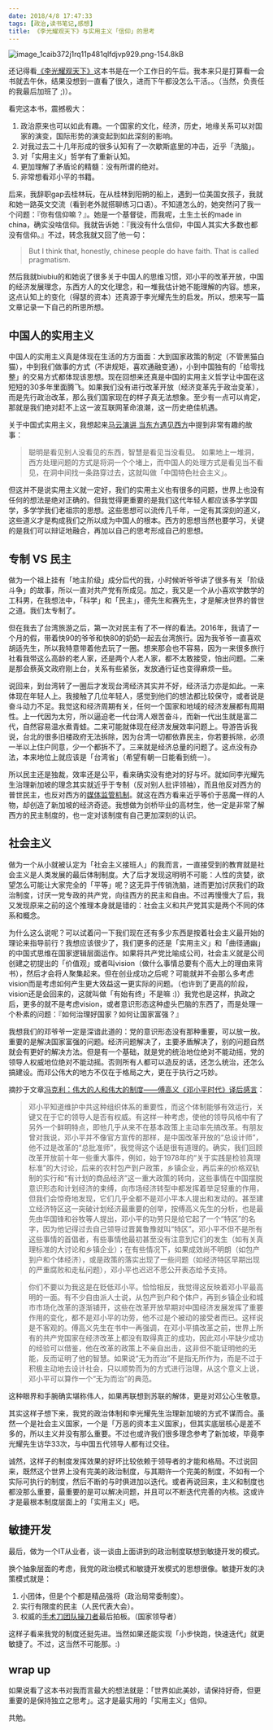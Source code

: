 ```yaml
---
date: 2018/4/8 17:47:33
tags: [政治,读书笔记,感想]
title: 《李光耀观天下》与实用主义「信仰」的思考
---
```


![image_1caib372j1rq11p481qlfdjvp929.png-154.8kB][1]

还记得看[《李光耀观天下》][2]这本书是在一个工作日的午后。我本来只是打算看一会书就去午休，结果没想到一直看了很久，进而下午都没怎么干活。。（当然，负责任的我最后加班了 ;)）。

看完这本书，震撼极大：

1. 政治原来也可以如此有趣。一个国家的文化，经济，历史，地缘关系可以对国家的演变，国际形势的演变起到如此深刻的影响。
2. 对我过去二十几年形成的很多认知有了一次歇斯底里的冲击，近乎「洗脑」。
3. 对「实用主义」哲学有了重新认知。
4. 更加理解了矛盾论的精髓：没有所谓的绝对。
5. 非常想看邓小平的书籍。

后来，我辞职gap去桂林玩，在从桂林到阳朔的船上，遇到一位美国女孩子，我就和她一路英文交流（看到老外就搭聊练习口语）。不知道怎么的，她突然问了我一个问题：『你有信仰嘛？』。她是一个基督徒，而我呢，土生土长的made in china，确实没啥信仰。我就告诉她：『我没有什么信仰，中国人其实大多数也都没有信仰。』不过，转念我就又回了他一句：

> But I think that, honestly, chinese people do have faith. That is called pragmatism.

然后我就biubiu的和她说了很多关于中国人的思维习惯，邓小平的改革开放，中国的经济发展理念，东西方人的文化理念，和一堆我估计她不能理解的内容。想来，这点认知上的变化（得瑟的资本）还真源于李光耀先生的启发。所以，想来写一篇文章记录一下自己的所思所想。

<!--more-->

## 中国人的实用主义

中国人的实用主义真是体现在生活的方方面面：大到国家政策的制定（不管黑猫白猫），中到我们做事的方式（不讲规矩，喜欢通融变通），小到中国独有的「给零找整」的交易方式都体现该思想。现在回想来还真是中国的实用主义哲学让中国在这短短的30多年里面腾飞。如果我们没有进行改革开放（经济变革先于政治变革），而是先行政治改革，那么我们国家现在的样子真无法想象。至少有一点可以肯定，那就是我们绝对赶不上这一波互联网革命浪潮，这一历史绝佳机遇。

关于中国式实用主义，我想起来[马云演讲 当东方遇见西方](https://www.youtube.com/watch?v=paMiYHWnEvE)中提到非常有趣的故事：

> 聪明是看见别人没看见的东西，智慧是看见当没看见。
> 如果地上一堆洞，西方处理问题的方式是将洞一个个堵上，而中国人的处理方式是看见当不看见，在洞中间找一条路穿过去，这就叫做「中国特色社会主义」。

但这并不是说实用主义就一定好，我们的实用主义也有很多的问题，世界上也没有任何的想法是绝对正确的。但我觉得更重要的是我们这代年轻人都应该多学学国学，多学学我们老祖宗的思想。这些思想可以流传几千年，一定有其深刻的道义，这些道义才是构成我们之所以成为中国人的根本。西方的思想当然也要学习，关键的是我们可以辩证地融合，再加以自己的思考形成自己的思想。

## 专制 VS 民主

做为一个祖上挂有「地主阶级」成分后代的我，小时候听爷爷讲了很多有关「阶级斗争」的故事，所以一直对共产党有所成见。加之，我又是一个从小喜欢学数学的工科男，在我想法中，「科学」和「民主」，德先生和赛先生，才是解决世界的普世之道。我们太专制了。

但在我去了台湾旅游之后，第一次对民主有了不一样的看法。2016年，我请了一个月的假，带着快90的爷爷和快80的奶奶一起去台湾旅行。因为我爷爷一直喜欢胡适先生，所以我特意带着他去玩了一圈。想来那会也不容易，因为一来很多旅行社看我带这么高龄的老人家，还是两个人老人家，都不太敢接受，怕出问题。二来是那会蔡英文政府刚上台，关系有些紧张，发放通行证也变得麻烦一些。

说回来，到台湾转了一圈后才发现台湾经济其实并不好，经济活力亦是如此。一来体现在年轻人上。我接触了几位年轻人，感觉到他们的想法都比较保守，或者说是奋斗动力不足。我觉这和经济周期有关，任何一个国家和地域的经济发展都有周期性。上一代因为太穷，所以逼迫老一代台湾人艰苦奋斗，而新一代出生就是富二代，自然容易温水煮青蛙。二来可能就体现在经济发展效率问题上。导游告诉我说，台北的很多旧楼政府无法拆除，因为台湾一切都依靠民主，你若要拆除，必须一半以上住户同意，少一个都拆不了。三来就是经济总量的问题了。这点没有办法，本来地位上就应该是「台湾省」（希望有朝一日能看到统一）。

所以民主还是独裁，效率还是公平，看来确实没有绝对的好与坏。就如同李光耀先生治理新加坡的理念其实就近乎于专制（反对别人批评领袖），而且他反对西方的普世民主，也反对西方的[媒体监管机制](https://www.youtube.com/watch?v=0iRkFnLSEb0)。就这在西方看来近乎等价于恶魔一样的人物，却创造了新加坡的经济奇迹。我想做为剑桥毕业的高材生，他一定是非常了解西方的民主制度的，也一定对该制度有自己更加深刻的认识。

## 社会主义

做为一个从小就被认定为「社会主义接班人」的我而言，一直接受到的教育就是社会主义是人类发展的最后体制制度。大了后才发现这明明不可能：人性的贪婪，欲望怎么可能让大家完全的「平等」呢？这无异于传销洗脑，进而更加讨厌我们的政治制度，讨厌一党专政的共产党，向往西方的民主和自由。不过再慢慢大了后，我又发现原来之前的这个推理本身就是错的：社会主义和共产党其实是两个不同的体系和概念。

为什么这么说呢？可以试着问一下我们现在还有多少东西是按着社会主义最开始的理论来指导前行？我想应该很少了，我们更多的还是「实用主义」和「曲径通幽」的中国式思维在国家逻辑层面运作。如果将共产党比喻成公司，社会主义就是公司创建之初提出的「价值观」或者叫vision（做什么事情总要有个高大上的理由来背书），然后才会将人聚集起来。但在创业成功之后呢？可能就并不会那么多考虑vision而是考虑如何产生更大效益这一更实际的问题。（也许到了更高的阶段，vision还是会回来的，这就叫做「有始有终」不是嘛 :)）我党也是这样，执政之后，更多的就不是考虑vision，或者意识形态这种虚头巴脑的东西了，而是处理一个朴素的问题：『如何治理好国家？如何让国家富强？』

我想我们的邓爷爷一定是深谙此道的：党的意识形态没有那种重要，可以放一放。重要的是解决国家富强的问题。经济问题解决了，主要矛盾解决了，别的问题自然就会有更好的解决方法。但是有一个基础，就是党的统治地位绝对不能动摇，党的领导人权威地位绝对不能动摇。否则所有人都可以造反的话，还怎么统治，还怎么搞建设。而邓公伟大的地方不仅在于格局之大，更在于执行之巧妙。

摘抄于文章[冯克利：伟大的人和伟大的制度——傅高义《邓小平时代》译后感言](http://www.aisixiang.com/data/52499.html)：

> 邓小平知道维护中共这种组织体系的重要性，而这个体制能够有效运行，关键又在于它的领导人是否有权威。有这样一种考虑，使他的领导风格中有了另外一个鲜明特点，即他几乎从来不在基本政策上主动率先搞改革。有朋友曾对我说，邓小平并不像官方宣传的那样，是中国改革开放的“总设计师”，他不过是改革的“总批准师”，我觉得这个话是很有道理的。确实，我们回顾改革开放前十年一些重大事件，例如，始于1978年的“关于实践是检验真理标准”的大讨论，后来的农村包产到户政策，乡镇企业，再后来的价格双轨制的实行和“有计划的商品经济”这一重大政策的转向，这些事情在中国摆脱意识形态和计划经济的束缚，向市场经济转型中都发挥着举足轻重的作用，但我们会惊奇地发现，它们几乎全都不是邓小平本人提出和发动的。甚至建立经济特区这一突破计划经济最重要的创举，按傅高义先生的分析，也是最先由华国锋和谷牧等人提出，邓小平的功劳只是给它起了一个“特区”的名字，因为他记得过去自己领导过晋冀鲁豫就叫“特区”。邓小平不但不是所有这些事情的首倡者，有些事情他最初甚至没有注意到它们的发生（如有关真理标准的大讨论和乡镇企业）；在有些情况下，如果成效尚不明朗（如包产到户和个体经济），或是政策的落实出现了一些问题（如经济特区早期出现的严重腐败和走私问题），邓小平也迟迟不愿公开表态给予支持。

> 你们不要以为我这是在贬低邓小平。恰恰相反，我觉得这反映着邓小平最高明的一面。有不少自由派人士说，从包产到户和个体户，再到乡镇企业和城市市场化改革的逐渐铺开，这些在改革开放早期对中国经济发展发挥了重要作用的变化，都不是邓小平的功劳，他不过是个被动的接受者而已。这样说是不客观的。傅高义先生在书中一再强调，在邓小平搞改革之前，世界上所有的共产党国家在经济改革上都没有取得真正的成功，因此邓小平缺少成功的经验可以借鉴，他在改革的政策上不亲自出击，这非但不能证明他的无能，反而证明了他的智慧。如果说“无为而治”不是指无所作为，而是不过于积极主动地去设计社会，只以顺势而为的方式进行治理，从这个意义上说，邓小平可以算作一个“无为而治”的典范。

这种眼界和手腕确实堪称伟人，如果再联想到苏联的解体，更是对邓公心生敬意。

其实这样子想下来，我党的政治体制和李光耀先生治理新加坡的方式不谋而合。虽然一个是社会主义国家，一个是「万恶的资本主义国家」，但其实底层核心是差不多的，所以主义并没有那么重要。不过也或许我们很多理念参考了新加坡，毕竟李光耀先生访华33次，与中国五代领导人都有过交往。

诚然，这样子的制度发挥效果的好坏比较依赖于领导者的才能和格局。不过说回来，既然这个世界上没有完美的政治制度，与其期许一个完美的制度，不如有一个实际可执行的制度，然后不断的与时俱进加以迭代。或者再说回来，主义和制度也都没那么重要，最重要的是可以解决问题，并且可以不断迭代完善的内核。这或许才是最根本制度层面上的「实用主义」吧。

## 敏捷开发

最后，做为一个IT从业者，谈一谈由上面讲到的政治制度联想到敏捷开发的模式。

换个抽象层面的考虑，我党的政治模式和敏捷开发模式的思想很像。敏捷开发的决策模式就是：

1. 小团体，但是个个都是精品强将（政治局常委制度）。
2. 实行有限度的民主（人民代表大会）。
3. 权威的[手术刀团队操刀者][3]最后拍板。（国家领导者）

这样子看来我党的制度还挺先进。当然如果还能实现「小步快跑，快速迭代」就更敏捷了。不过，这当然不可能那。:)

## wrap up

如果说看了这本书对我而言最大的想法就是：「世界如此美妙，请保持好奇，但更重要的是保持独立之思考」。这才是最实用的「实用主义」信仰。

共勉。


  [1]: http://static.zybuluo.com/whiledoing/u03y9kmor7egmfqcm93lmhqg/image_1caib372j1rq11p481qlfdjvp929.png
  [2]: https://img3.doubanio.com/lpic/s28095832.jpg
  [3]: http://whiledoing.me/2016/03/21/the-mythical-man-month-learn-note-md/
